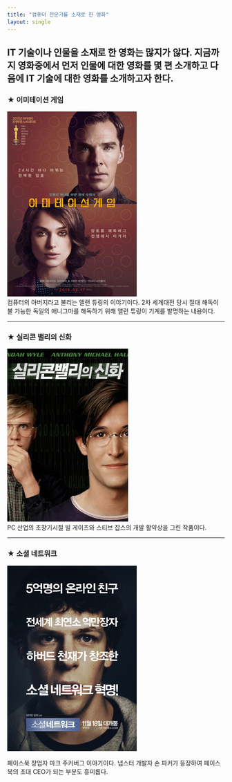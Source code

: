 ```yaml
---
title: "컴퓨터 전문가를 소재로 한 영화"
layout: single
---
```


IT 기술이나 인물을 소재로 한 영화는 많지가 않다. 지금까지 영화중에서 먼저 
인물에 대한 영화를 몇 편 소개하고 다음에 IT 기술에 대한 영화를 소개하고자 한다.
---
### ★ 이미테이션 게임
[![allen](/assets/images/allen.png "더 자세한 내용을 원하시면 방문해 보세요")](https://movie.naver.com/movie/bi/mi/basic.nhn?code=113348)  
컴퓨터의 아버지라고 불리는 앨랜 튜링의 이야기이다.   2차 세계대전 당시 절대 해독이 불
가능한 독일의 애니그마를 해독하기 위해 앨런 튜링이 기계를 발명하는 내용이다.

---
### ★ 실리콘 밸리의 신화
[![silicon](/assets/images/silicon.png "더 자세한 내용을 원하시면 방문해 보세요")](https://movie.naver.com/movie/bi/mi/basic.nhn?code=30892)  
PC 산업의 초창기시절 빌 게이츠와 스티브 잡스의   개발 활약상을 그린 작품이다.

---
### ★ 소셜 네트워크
[![mark](/assets/images/mark.png "더 자세한 내용을 원하시면 방문해 보세요")](https://topclass.chosun.com/board/view.asp?catecode=J&tnu=201901100028)

페이스북 창업자 마크 주커버그 이야기이다.   냅스터 개발자 숀 파커가 등장하여 페이스북의 초대 CEO가 되는 부분도 흥미롭다.
